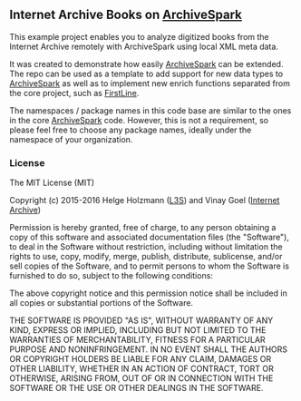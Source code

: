 ## Internet Archive Books on [ArchiveSpark](https://github.com/helgeho/ArchiveSpark)

This example project enables you to analyze digitized books from the Internet Archive remotely with ArchiveSpark using local XML meta data.

It was created to demonstrate how easily [ArchiveSpark](https://github.com/helgeho/ArchiveSpark) can be extended.
The repo can be used as a template to add support for new data types to [ArchiveSpark](https://github.com/helgeho/ArchiveSpark) as well as to implement new enrich functions separated from the core project, such as [FirstLine](src/main/scala/de/l3s/archivespark/specific/books/enrichfuncs/FirstLine.scala).

The namespaces / package names in this code base are similar to the ones in the core [ArchiveSpark](https://github.com/helgeho/ArchiveSpark) code.
However, this is not a requirement, so please feel free to choose any package names, ideally under the namespace of your organization.

### License

The MIT License (MIT)

Copyright (c) 2015-2016 Helge Holzmann ([L3S](http://www.L3S.de)) and Vinay Goel ([Internet Archive](http://www.archive.org))

Permission is hereby granted, free of charge, to any person obtaining a copy
of this software and associated documentation files (the "Software"), to deal
in the Software without restriction, including without limitation the rights
to use, copy, modify, merge, publish, distribute, sublicense, and/or sell
copies of the Software, and to permit persons to whom the Software is
furnished to do so, subject to the following conditions:

The above copyright notice and this permission notice shall be included in all
copies or substantial portions of the Software.

THE SOFTWARE IS PROVIDED "AS IS", WITHOUT WARRANTY OF ANY KIND, EXPRESS OR
IMPLIED, INCLUDING BUT NOT LIMITED TO THE WARRANTIES OF MERCHANTABILITY,
FITNESS FOR A PARTICULAR PURPOSE AND NONINFRINGEMENT. IN NO EVENT SHALL THE
AUTHORS OR COPYRIGHT HOLDERS BE LIABLE FOR ANY CLAIM, DAMAGES OR OTHER
LIABILITY, WHETHER IN AN ACTION OF CONTRACT, TORT OR OTHERWISE, ARISING FROM,
OUT OF OR IN CONNECTION WITH THE SOFTWARE OR THE USE OR OTHER DEALINGS IN THE
SOFTWARE.
